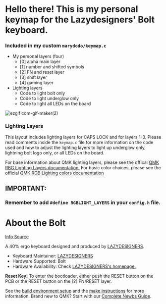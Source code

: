 # Hello there! This is my personal keymap for the Lazydesigners' Bolt keyboard. 

### Included in my custom `marydodo/keymap.c`
  * My personal layers (four)
    * [0] alpha main layer
    * [1] number and shifted symbols
    * [2] FN and reset layer
    * [3] shift layer
    * [4] gaming layer
  * Lighting layers
    * Code to light bolt only
    * Code to light underglow only
    * Code to light all LEDs on the board


![ezgif com-gif-maker(2)](https://user-images.githubusercontent.com/56741532/174405805-63ade057-e5d4-4930-af3f-dd66d1c90f07.gif)


### Lighting Layers
This layout includes lighting layers for CAPS LOCK and for layers 1-3. Please read comments inside the `keymap.c` file for more information on the code used and how to adjust the lighting layers to light up underglow only, lightning bolt logo only, or all LEDs on the board. 

For base information about QMK lighting layers, please see the offical [QMK RBG Lighting Layers documentation.](https://docs.qmk.fm/#/feature_rgblight?id=lighting-layers)
For basic color choices, please see the official [QMK RGB Lighting colors documentation](https://docs.qmk.fm/#/feature_rgblight?id=colors)

## IMPORTANT:

### Remember to add `#define RGBLIGHT_LAYERS` in your `config.h` file.

# About the Bolt

[Info Source](https://github.com/jackytrabbit/qmk_firmware/tree/master/keyboards/lazydesigners/bolt)

A 40% ergo keyboard designed and produced by [LAZYDESIGNERS](http://lazydesigners.cn).

* Keyboard Maintainer: [LAZYDESIGNERS](https://github.com/jackytrabbit)
* Hardware Supported: Bolt
* Hardware Availability: Check [LAZYDESIGNERS's homepage.](http://lazydesigners.cn)


**Reset Key:** To enter the bootloader, either push the RESET button on the PCB or the RESET button on the [2] FN/RESET layer.

See the [build environment setup](https://docs.qmk.fm/#/getting_started_build_tools) and the [make instructions](https://docs.qmk.fm/#/getting_started_make_guide) for more information. Brand new to QMK? Start with our [Complete Newbs Guide](https://docs.qmk.fm/#/newbs).
